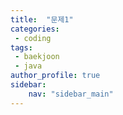 ```yaml
---
title:  "문제1"
categories:
 - coding
tags:
 - baekjoon
 - java  
author_profile: true
sidebar:
    nav: "sidebar_main"  
---
```


